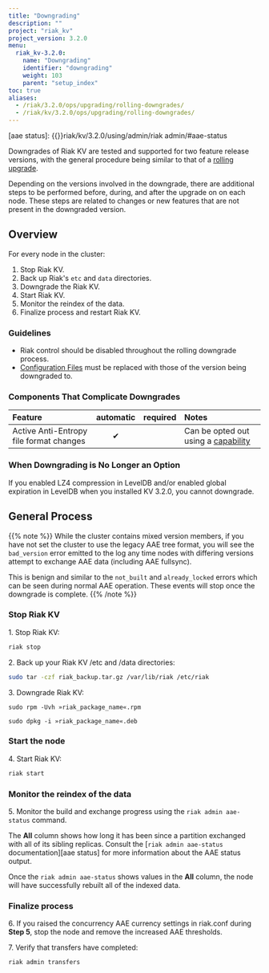 ```yaml
---
title: "Downgrading"
description: ""
project: "riak_kv"
project_version: 3.2.0
menu:
  riak_kv-3.2.0:
    name: "Downgrading"
    identifier: "downgrading"
    weight: 103
    parent: "setup_index"
toc: true
aliases:
  - /riak/3.2.0/ops/upgrading/rolling-downgrades/
  - /riak/kv/3.2.0/ops/upgrading/rolling-downgrades/
---
```


[rolling upgrade]: {{<baseurl>}}riak/kv/3.2.0/setup/upgrading/cluster
[config ref]: {{<baseurl>}}riak/kv/3.2.0/configuring/reference
[concept aae]: {{<baseurl>}}riak/kv/3.2.0/learn/concepts/active-anti-entropy/
[aae status]: {{<baseurl>}}riak/kv/3.2.0/using/admin/riak admin/#aae-status

Downgrades of Riak KV are tested and supported for two feature release versions, with the general procedure being similar to that of a [rolling upgrade][rolling upgrade].

Depending on the versions involved in the downgrade, there are additional steps to be performed before, during, and after the upgrade on on each node. These steps are related to changes or new features that are not present in the downgraded version.

## Overview

For every node in the cluster:

1. Stop Riak KV.
2. Back up Riak's `etc` and `data` directories.
3. Downgrade the Riak KV.
6. Start Riak KV.
7. Monitor the reindex of the data.
8. Finalize process and restart Riak KV.

### Guidelines

* Riak control should be disabled throughout the rolling downgrade process.
* [Configuration Files][config ref] must be replaced with those of the version being downgraded to.


### Components That Complicate Downgrades

| Feature | automatic | required | Notes |
|:---|:---:|:---:|:---|
| Active Anti-Entropy file format changes | ✔ |  | Can be opted out using a [capability](#aae_tree_capability)


### When Downgrading is No Longer an Option

If you enabled LZ4 compression in LevelDB and/or enabled global expiration in LevelDB when you installed KV 3.2.0, you cannot downgrade.


## General Process

{{% note %}}
While the cluster contains mixed version members, if you have not set the cluster to use the legacy AAE tree format, you will see the `bad_version` error emitted to the log any time nodes with differing versions attempt to exchange AAE data (including AAE fullsync).

This is benign and similar to the `not_built` and `already_locked` errors which can be seen during normal AAE operation. These events will stop once the downgrade is complete.
{{% /note %}}

### Stop Riak KV

1\. Stop Riak KV:

```bash
riak stop
```
2\. Back up your Riak KV /etc and /data directories:
    
```bash
sudo tar -czf riak_backup.tar.gz /var/lib/riak /etc/riak
```
    
3\. Downgrade Riak KV:

```RHEL/CentOS
sudo rpm -Uvh »riak_package_name«.rpm
```
    
```Ubuntu
sudo dpkg -i »riak_package_name«.deb
```

### Start the node

4\. Start Riak KV:

```bash
riak start
```
    
### Monitor the reindex of the data

5\. Monitor the build and exchange progress using the `riak admin aae-status` command.

The **All** column shows how long it has been since a partition exchanged with all of its sibling replicas.  Consult the [`riak admin aae-status` documentation][aae status] for more information about the AAE status output. 

Once the `riak admin aae-status` shows values in the **All** column, the node will have successfully rebuilt all of the indexed data.

### Finalize process
 

6\. If you raised the concurrency AAE currency settings in riak.conf during **Step 5**, stop the node and remove the increased AAE thresholds.
  
7\. Verify that transfers have completed:

```bash
riak admin transfers
```





